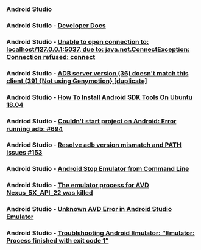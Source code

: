 ### Android Studio

### Android Studio - [Developer Docs](https://developer.android.com/studio)

### Android Studio - [Unable to open connection to: localhost/127.0.0.1:5037, due to: java.net.ConnectException: Connection refused: connect](https://stackoverflow.com/questions/56471689/unable-to-open-connection-to-localhost-127-0-0-15037-due-to-java-net-connect/56471779)

### Android Studio - [ADB server version (36) doesn't match this client (39) {Not using Genymotion} [duplicate]](https://stackoverflow.com/questions/43050370/adb-server-version-36-doesnt-match-this-client-39-not-using-genymotion/43109658)

### Android Studio - [How To Install Android SDK Tools On Ubuntu 18.04](https://android.tutorials24x7.com/blog/how-to-install-android-sdk-tools-on-ubuntu#:~:text=Install%20SDK%20Tools,sdk%20directory%20created%20by%20us.)


### Andriod Studio - [Couldn't start project on Android: Error running adb: #694](https://github.com/expo/expo-cli/issues/694)

### Andriod Studio - [Resolve adb version mismatch and PATH issues #153](https://github.com/expo/expo-cli/issues/153)

### Android Studio - [Android Stop Emulator from Command Line](https://stackoverflow.com/questions/20155376/android-stop-emulator-from-command-line)

### Android Studio - [The emulator process for AVD Nexus_5X_API_22 was killed](https://android.stackexchange.com/questions/168913/the-emulator-process-for-avd-nexus-5x-api-22-was-killed)

### Android Studio - [Unknown AVD Error in Android Studio Emulator](https://stackoverflow.com/questions/48841848/unknown-avd-error-in-android-studio-emulator)

### Android Studio - [Troublshooting Android Emulator: “Emulator: Process finished with exit code 1”](https://ashishb.net/all/troublshooting-android-emulator-emulator-process-finished-with-exit-code-1/)